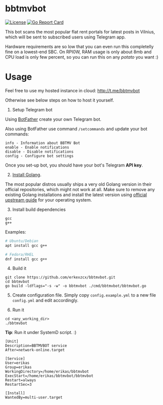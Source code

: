 # bbtmvbot

[![License](https://img.shields.io/github/license/erkexzcx/bbtmvbot)](LICENSE)
[![Go Report Card](https://goreportcard.com/badge/github.com/erkexzcx/bbtmvbot)](https://goreportcard.com/report/github.com/erkexzcx/bbtmvbot)

This bot scans the most popular flat rent portals for latest posts in Vilnius, which will be sent to subscribed users using Telegram app.

Hardware requirements are so low that you can even run this completelly fine on a lowest-end SBC. On RPI0W, RAM usage is only about 8mb and CPU load is only few percent, so you can run this on any _potato_ you want :)

# Usage

Feel free to use my hosted instance in cloud: http://t.me/bbtmvbot

Otherwise see below steps on how to host it yourself.

1. Setup Telegram bot

Using [BotFather](https://t.me/BotFather) create your own Telegram bot.

Also using BotFather use command `/setcommands` and update your bot commands:
```
info - Information about BBTMV Bot
enable - Enable notifications
disable - Disable notifications
config - Configure bot settings
```
Once you set-up bot, you should have your bot's Telegram **API key**.

2. [Install Golang](https://golang.org/doc/install).

The most popular distros usually ships a very old Golang version in their official repositories, which might not work at all. Make sure to remove any existing Golang installations and install the latest version using [official upstream guide](https://golang.org/doc/install) for your operating system.

3. Install build dependencies
```
gcc
g++
```

Examples:
```bash
# Ubuntu/Debian
apt install gcc g++

# Fedora/RHEL
dnf install gcc g++
```

4. Build it
```
git clone https://github.com/erkexzcx/bbtmvbot.git
cd bbtmvbot
go build -ldflags="-s -w" -o bbtmvbot ./cmd/bbtmvbot/bbtmvbot.go
```

5. Create configuration file. Simply copy `config.example.yml` to a new file `config.yml` and edit accordingly.

6. Run it
```
cd <any_working_dir>
./bbtmvbot
```

**Tip**: Run it under SystemD script. :)
```
[Unit]
Description=BBTMVBOT service
After=network-online.target

[Service]
User=erikas
Group=erikas
WorkingDirectory=/home/erikas/bbtmvbot
ExecStart=/home/erikas/bbtmvbot/bbtmvbot
Restart=always
RestartSec=3

[Install]
WantedBy=multi-user.target
```
